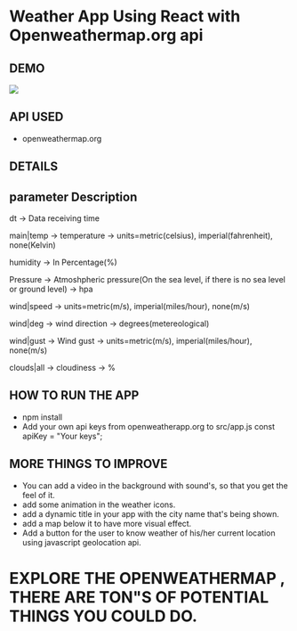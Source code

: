 # Weather App Using React with Openweathermap.org api

## DEMO

![](screen-capture.gif)

## API USED

- openweathermap.org

## DETAILS

parameter   Description
-----------------------
dt  ->  Data receiving time

main|temp  ->   temperature   ->    units=metric(celsius), imperial(fahrenheit),  none(Kelvin)

humidity   ->   In Percentage(%)

Pressure   ->   Atmoshpheric pressure(On the sea level, if there is no sea level or ground level)   ->   hpa

wind|speed   ->   units=metric(m/s), imperial(miles/hour), none(m/s)

wind|deg   ->   wind direction   ->   degrees(metereological)

wind|gust   ->   Wind gust   -> units=metric(m/s), imperial(miles/hour), none(m/s)

clouds|all   ->   cloudiness   ->   %

## HOW TO RUN THE APP

- npm install
- Add your own api keys from openweatherapp.org to src/app.js const apiKey = "Your keys";

## MORE THINGS TO IMPROVE

- You can add a video in the background with sound's, so that you get the feel of it.
- add some animation in the weather icons.
- add a dynamic title in your app with the city name that's being shown.
- add a map below it to have more visual effect.
- Add a button for the user to know weather of his/her current location using javascript geolocation api.


# EXPLORE THE OPENWEATHERMAP , THERE ARE TON"S OF POTENTIAL THINGS YOU COULD DO.
